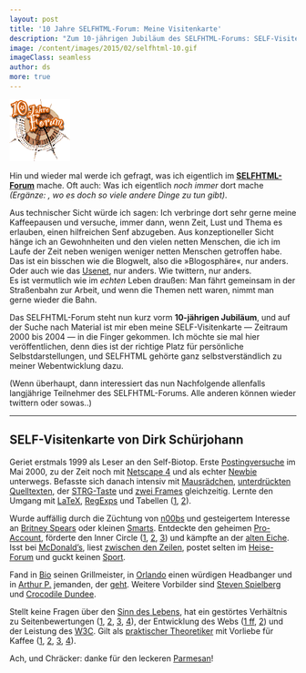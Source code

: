 ```yaml
---
layout: post
title: '10 Jahre SELFHTML-Forum: Meine Visitenkarte'
description: "Zum 10-jährigen Jubiläum des SELFHTML-Forums: SELF-Visitenkarte von Dirk Schürjohann."
image: /content/images/2015/02/selfhtml-10.gif
imageClass: seamless
author: ds
more: true
---
```


<img class="seamless" src="/content/images/2015/02/selfhtml-10.gif" alt="10 Jahre SELFHTML-Forum">

Hin und wieder mal werde ich gefragt, was ich eigentlich im [**SELFHTML-Forum**](http://forum.de.selfhtml.org) mache. Oft auch: Was ich eigentlich *noch immer* dort mache *(Ergänze: , wo es doch so viele andere Dinge zu tun gibt)*.

Aus technischer Sicht würde ich sagen: Ich verbringe dort sehr gerne meine Kaffeepausen und versuche, immer dann, wenn Zeit, Lust und Thema es erlauben, einen hilfreichen Senf abzugeben. Aus konzeptioneller Sicht hänge ich an Gewohnheiten und den vielen netten Menschen, die ich im Laufe der Zeit neben wenigen weniger netten Menschen getroffen habe. Das ist ein bisschen wie die Blogwelt, also die »Blogosphäre«, nur anders. Oder auch wie das [Usenet](http://de.wikipedia.org/wiki/Usenet), nur anders. Wie twittern, nur anders.  
 Es ist vermutlich wie im *echten* Leben draußen: Man fährt gemeinsam in der Straßenbahn zur Arbeit, und wenn die Themen nett waren, nimmt man gerne wieder die Bahn.

Das SELFHTML-Forum steht nun kurz vorm **10-jährigen Jubiläum**, und auf der Suche nach Material ist mir eben meine SELF-Visitenkarte — Zeitraum 2000 bis 2004 — in die Finger gekommen. Ich möchte sie mal hier veröffentlichen, denn dies ist der richtige Platz für persönliche Selbstdarstellungen, und SELFHTML gehörte ganz selbstverständlich zu meiner Webentwicklung dazu.

(Wenn überhaupt, dann interessiert das nun Nachfolgende allenfalls langjährige Teilnehmer des SELFHTML-Forums. Alle anderen können wieder twittern oder sowas..)

---

## SELF-Visitenkarte von Dirk Schürjohann

Geriet erstmals 1999 als Leser an den Self-Biotop. Erste [Postingversuche](http://forum.de.selfhtml.org/archiv/2000/5/14826/#m75166) im Mai 2000, zu der Zeit noch mit [Netscape 4](http://forum.de.selfhtml.org/archiv/2000/6/16112/#m81544) und als echter [Newbie](http://forum.de.selfhtml.org/archiv/2000/6/15438/#m78258) unterwegs. Befasste sich danach intensiv mit [Mausrädchen](http://forum.de.selfhtml.org/archiv/2001/5/23829/#m124084), [unterdrückten Quelltexten](http://forum.de.selfhtml.org/archiv/2002/4/10269/#m56880), der [STRG-Taste](http://forum.de.selfhtml.org/archiv/2002/10/25768/#m141064) und [zwei Frames](http://forum.de.selfhtml.org/archiv/2003/3/40970/#m224757) gleichzeitig. Lernte den Umgang mit [LaTeX](http://forum.de.selfhtml.org/archiv/2002/8/19446/#m109166), [RegExps](http://forum.de.selfhtml.org/archiv/2003/9/56354/#m315042) und Tabellen ([1](http://forum.de.selfhtml.org/archiv/2003/1/36614/#m200865), [2](http://forum.de.selfhtml.org/archiv/2004/6/83245/#m486587)).

Wurde auffällig durch die Züchtung von [n00bs](http://forum.de.selfhtml.org/archiv/2002/1/3052/#m17624) und gesteigertem Interesse an [Britney Spears](http://community.de.selfhtml.org/foren/lounge/archiv/2002/3/t13/#m185) oder kleinen [Smarts](http://forum.de.selfhtml.org/archiv/2003/11/64095/#m365060). Entdeckte den geheimen [Pro-Account](http://forum.de.selfhtml.org/archiv/2002/10/25383/#m139278), förderte den Inner Circle ([1](http://forum.de.selfhtml.org/archiv/2003/6/50892/#m280003), [2](http://forum.de.selfhtml.org/archiv/2003/8/55040/#m307259), [3](http://forum.de.selfhtml.org/archiv/2003/10/59944/#m336990)) und kämpfte an der [alten Eiche](http://forum.de.selfhtml.org/archiv/2002/11/30245/#m163473). Isst bei [McDonald’s](http://forum.de.selfhtml.org/archiv/2003/1/34754/#m189589), liest [zwischen den Zeilen](http://forum.de.selfhtml.org/archiv/2002/4/9425/#m52103), postet selten im [Heise-Forum](http://forum.de.selfhtml.org/archiv/2002/5/12089/#m67017) und guckt keinen [Sport](http://forum.de.selfhtml.org/archiv/2003/6/50258/#m275308).

Fand in [Bio](http://forum.de.selfhtml.org/archiv/2002/3/6597/#m36898) seinen Grillmeister, in [Orlando](http://forum.de.selfhtml.org/archiv/2002/11/28709/#m155427) einen würdigen Headbanger und in [Arthur P.](http://forum.de.selfhtml.org/archiv/2001/6/25578/#m133433) jemanden, der [geht](http://forum.de.selfhtml.org/archiv/2003/5/46020/#m251699). Weitere Vorbilder sind [Steven Spielberg](http://forum.de.selfhtml.org/archiv/2002/5/11618/#m64403) und [Crocodile Dundee](http://forum.de.selfhtml.org/archiv/2002/4/10137/#m56455).

Stellt keine Fragen über den [Sinn des Lebens](http://forum.de.selfhtml.org/archiv/2002/6/13443/#m74627), hat ein gestörtes Verhältnis zu Seitenbewertungen ([1](http://forum.de.selfhtml.org/archiv/2002/9/22941/#m127408), [2](http://forum.de.selfhtml.org/archiv/2003/10/59825/#m336681), [3](http://forum.de.selfhtml.org/archiv/2003/10/61836/#m349051), [4](http://forum.de.selfhtml.org/archiv/2004/6/82406/#m480298)), der Entwicklung des Webs ([1 ff](http://forum.de.selfhtml.org/archiv/2003/2/39245/#m215283), [2](http://forum.de.selfhtml.org/archiv/2003/7/52806/#m291996)) und der Leistung des [W3C](http://forum.de.selfhtml.org/archiv/2003/3/40257/#m220633). Gilt als [praktischer Theoretiker](http://forum.de.selfhtml.org/archiv/2003/6/50153/#m274434) mit Vorliebe für Kaffee ([1](http://forum.de.selfhtml.org/archiv/2002/11/29434/#m159501), [2](http://forum.de.selfhtml.org/archiv/2003/12/65414/#m372419), [3](http://forum.de.selfhtml.org/archiv/2004/2/71092/#m409229), [4](http://forum.de.selfhtml.org/archiv/2004/6/82738/#m482807)).

Ach, und Chräcker: danke für den leckeren [Parmesan](http://forum.de.selfhtml.org/archiv/2003/10/61236/#m345429)!

